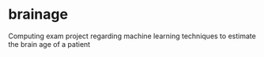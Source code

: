 # brainage
Computing exam project regarding machine learning techniques to estimate the brain age of a patient
